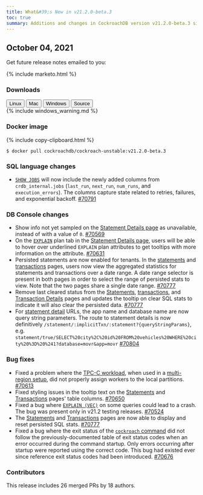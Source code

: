 ```yaml
---
title: What&#39;s New in v21.2.0-beta.3
toc: true
summary: Additions and changes in CockroachDB version v21.2.0-beta.3 since version v21.2.0-beta.2
---
```


## October 04, 2021

Get future release notes emailed to you:

{% include marketo.html %}

### Downloads

<div id="os-tabs" class="filters clearfix">
    <a href="https://binaries.cockroachdb.com/cockroach-v21.2.0-beta.3.linux-amd64.tgz"><button id="linux" class="filter-button" data-scope="linux" data-eventcategory="linux-binary-release-notes">Linux</button></a>
    <a href="https://binaries.cockroachdb.com/cockroach-v21.2.0-beta.3.darwin-10.9-amd64.tgz"><button id="mac" class="filter-button" data-scope="mac" data-eventcategory="mac-binary-release-notes">Mac</button></a>
    <a href="https://binaries.cockroachdb.com/cockroach-v21.2.0-beta.3.windows-6.2-amd64.zip"><button id="windows" class="filter-button" data-scope="windows" data-eventcategory="windows-binary-release-notes">Windows</button></a>
    <a href="https://binaries.cockroachdb.com/cockroach-v21.2.0-beta.3.src.tgz"><button id="source" class="filter-button" data-scope="source" data-eventcategory="source-release-notes">Source</button></a>
</div>

<section class="filter-content" data-scope="windows">
{% include windows_warning.md %}
</section>

### Docker image

{% include copy-clipboard.html %}
~~~shell
$ docker pull cockroachdb/cockroach-unstable:v21.2.0-beta.3
~~~

### SQL language changes

- [`SHOW JOBS`](../v21.2/show-jobs.html) will now include the newly added columns from `crdb_internal.jobs` (`last_run`, `next_run`, `num_runs`, and `execution_errors`). The columns capture state related to retries, failures, and exponential backoff. [#70791][#70791]

### DB Console changes

- Show info not yet sampled on the [Statement Details page](../v21.2/ui-statements-page.html#statement-details-page) as unavailable, instead of with a value of `0`. [#70569][#70569]
- On the [`EXPLAIN`](../v21.2/explain.html) plan tab in the [Statement Details page](../v21.2/ui-statements-page.html#statement-details-page), users will be able to hover over underlined `EXPLAIN` plan attributes to get tooltips with more information on the attribute. [#70631][#70631]
- Persisted statements are now enabled for tenants. In the [statements](../v21.2/ui-statements-page.html) and [transactions](../v21.2/ui-transactions-page.html) pages, users now view the aggregated statistics for statements and transactions over a date range. A date range selector is present in both pages in order to select the range of persisted stats to view. Note that the two pages share a single date range. [#70777][#70777]
- Remove last cleared status from the [Statements](../v21.2/ui-statements-page.html), [transactions](../v21.2/ui-transactions-page.html), and [Transaction Details](../v21.2/ui-transactions-page.html#transaction-details-page) pages and updates the tooltip on clear SQL stats to indicate it will also clear the persisted data. [#70777][#70777]
- For [statement detail](../v21.2/ui-statements-page.html#statement-details-page) URLs, the app name and database name are now query string parameters. The route to statement details is now definitively `/statement/:implicitTxn/:statement?{queryStringParams}`, e.g. `statement/true/SELECT%20city%2C%20id%20FROM%20vehicles%20WHERE%20city%20%3D%20%241?database=movr&app=movr` [#70804][#70804]

### Bug fixes

- Fixed a problem where the [TPC-C workload](../v21.2/performance-benchmarking-with-tpcc-small.html), when used in a [multi-region setup](../v21.2/multiregion-overview.html), did not properly assign workers to the local partitions. [#70613][#70613]
- Fixed styling issues in the tooltip text on the [Statements](../v21.2/ui-statements-page.html) and [Transactions](../v21.2/ui-transactions-page.html) pages' table columns. [#70650][#70650]
- Fixed a bug where [`EXPLAIN (VEC)`](../v21.2/explain.html#vec-option) on some queries could lead to a crash. The bug was present only in v21.2 testing releases. [#70524][#70524]
- The [Statements](../v21.2/ui-statements-page.html) and [Transactions](../v21.2/ui-transactions-page.html) pages are now able to display and reset persisted SQL stats. [#70777][#70777]
- Fixed a bug where the exit status of the [`cockroach` command](../v21.2/cockroach-commands.html) did not follow the previously-documented table of exit status codes when an error occurred during the command startup. Only errors occurring after startup were reported using the correct code. This bug had existed ever since reference exit status codes had been introduced. [#70676][#70676]

### Contributors

This release includes 26 merged PRs by 18 authors.

[#70524]: https://github.com/cockroachdb/cockroach/pull/70524
[#70569]: https://github.com/cockroachdb/cockroach/pull/70569
[#70613]: https://github.com/cockroachdb/cockroach/pull/70613
[#70631]: https://github.com/cockroachdb/cockroach/pull/70631
[#70650]: https://github.com/cockroachdb/cockroach/pull/70650
[#70676]: https://github.com/cockroachdb/cockroach/pull/70676
[#70777]: https://github.com/cockroachdb/cockroach/pull/70777
[#70791]: https://github.com/cockroachdb/cockroach/pull/70791
[#70804]: https://github.com/cockroachdb/cockroach/pull/70804
